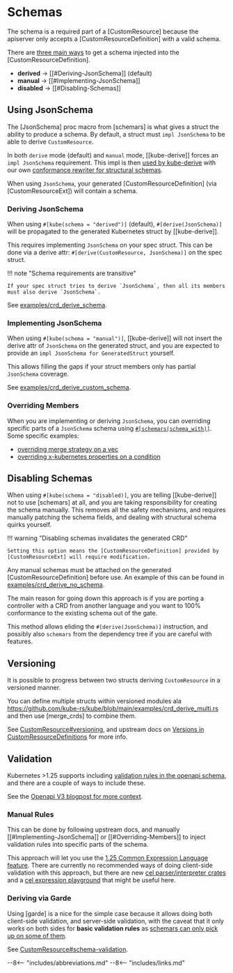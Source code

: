 # Schemas

The schema is a required part of a [CustomResource] because the apiserver only accepts a [CustomResourceDefinition] with a valid schema.

<!--
Basic [`#[kube]` attributes](https://docs.rs/kube/latest/kube/derive.CustomResource.html#optional-kube-attributes) will influence some aspects of the schema.
-->

There are [three main ways](https://docs.rs/kube/latest/kube/derive.CustomResource.html#kubeschema--mode) to get a schema injected into the [CustomResourceDefinition].

- **derived** -> [[#Deriving-JsonSchema]] (default)
- **manual** -> [[#Implementing-JsonSchema]]
- **disabled** -> [[#Disabling-Schemas]]


## Using JsonSchema

The [JsonSchema] proc macro from [schemars] is what gives a struct the ability to produce a schema. By default, a struct must `impl JsonSchema` to be able to derive `CustomResource`.

In both `derive` mode (default) and `manual` mode, [[kube-derive]] forces an `impl JsonSchema` requirement. This impl is then [used by kube-derive](https://github.com/kube-rs/kube/blob/823f4b8db3852e6bdd271e72c56b8c40d6f962a8/kube-derive/src/custom_resource.rs#L376-L383) with our own [conformance rewriter for structural schemas](https://docs.rs/kube/latest/kube/core/schema/struct.StructuralSchemaRewriter.html).

When using `JsonSchema`, your generated [CustomResourceDefinition] (via [CustomResourceExt]) will contain a schema.

### Deriving JsonSchema

When using `#[kube(schema = "derived")]` (default), `#[derive(JsonSchema)]` will be propagated to the generated Kubernetes struct by [[kube-derive]].

This requires implementing `JsonSchema` on your spec struct. This can be done via a derive attr: `#[derive(CustomResource, JsonSchema)]` on the spec struct.


!!! note "Schema requirements are transitive"

    If your spec struct tries to derive `JsonSchema`, then all its members must also derive `JsonSchema`.

See [examples/crd_derive_schema](https://github.com/kube-rs/kube/blob/main/examples/crd_derive_schema.rs).

### Implementing JsonSchema

When using `#[kube(schema = "manual")]`, [[kube-derive]] will not insert the derive attr of `JsonSchema` on the generated struct, and you are expected to provide an `impl JsonSchema for GeneratedStruct` yourself.

This allows filling the gaps if your struct members only has partial `JsonSchema` coverage.

See [examples/crd_derive_custom_schema](https://github.com/kube-rs/kube/blob/823f4b8db3852e6bdd271e72c56b8c40d6f962a8/examples/crd_derive_custom_schema.rs#L22-L56).

### Overriding Members

When you are implementing or deriving `JsonSchema`, you can overriding specific parts of a `JsonSchema` schema using [`#[schemars(schema_with)]`](https://graham.cool/schemars/examples/7-custom_serialization/). Some specific examples:

- [overriding merge strategy on a vec](https://github.com/kube-rs/kube/blob/823f4b8db3852e6bdd271e72c56b8c40d6f962a8/examples/crd_derive_schema.rs#L85-L102)
- [overriding x-kubernetes properties on a condition](https://github.com/kube-rs/kube/blob/823f4b8db3852e6bdd271e72c56b8c40d6f962a8/examples/crd_derive.rs#L60-L85)


## Disabling Schemas

When using `#[kube(schema = "disabled)]`, you are telling [[kube-derive]] not to use [schemars] at all, and you are taking responsibility for creating the schema manually. This removes all the safety mechanisms, and requires manually patching the schema fields, and dealing with structural schema quirks yourself.

!!! warning "Disabling schemas invalidates the generated CRD"

    Setting this option means the [CustomResourceDefinition] provided by [CustomResourceExt] will require modification.

Any manual schemas must be attached on the generated [CustomResourceDefinition] before use. An example of this can be found in [examples/crd_derive_no_schema](https://github.com/kube-rs/kube/blob/main/examples/crd_derive_no_schema.rs).

The main reason for going down this approach is if you are porting a controller with a CRD from another language and you want to 100% conformance to the existing schema out of the gate.

This method allows eliding the `#[derive(JsonSchema)]` instruction, and possibly also `schemars` from the dependency tree if you are careful with features.


## Versioning
It is possible to progress between two structs deriving `CustomResource` in a versioned manner.

You can define multiple structs within versioned modules ala https://github.com/kube-rs/kube/blob/main/examples/crd_derive_multi.rs and then use [merge_crds] to combine them.

See [CustomResource#versioning](https://docs.rs/kube/latest/kube/derive.CustomResource.html#versioning), and upstream docs on [Versions in CustomResourceDefinitions](https://kubernetes.io/docs/tasks/extend-kubernetes/custom-resources/custom-resource-definition-versioning/) for more info.

## Validation
Kubernetes >1.25 supports including [validation rules in the openapi schema](https://kubernetes.io/docs/tasks/extend-kubernetes/custom-resources/custom-resource-definitions/#validation-rules), and there are a couple of ways to include these.

See the [Openapi V3 blogpost for more context](https://kubernetes.io/blog/2023/04/24/openapi-v3-field-validation-ga/).

### Manual Rules
This can be done by following upstream docs, and manually [[#Implementing-JsonSchema]] or [[#Overriding-Members]] to inject validation rules into specific parts of the schema.

This approach will let you use the [1.25 Common Expression Language feature](https://kubernetes.io/blog/2022/09/23/crd-validation-rules-beta/).
There are currently no recommended ways of doing client-side validation with this approach, but there are new [cel parser/interpreter crates](https://crates.io/search?q=cel) and a [cel expression playground](https://playcel.undistro.io/) that might be useful here.

### Deriving via Garde
Using [garde] is a nice for the simple case because it allows doing both client-side validation, and server-side validation, with the caveat that it only works on both sides for **basic validation rules** as [schemars can only pick up on some of them](https://graham.cool/schemars/deriving/attributes/#supported-validator-attributes).

See [CustomResource#schema-validation](https://docs.rs/kube/latest/kube/derive.CustomResource.html#schema-validation).


--8<-- "includes/abbreviations.md"
--8<-- "includes/links.md"



[//begin]: # "Autogenerated link references for markdown compatibility"
[#overriding]: schemas "Schemas"
[//end]: # "Autogenerated link references"